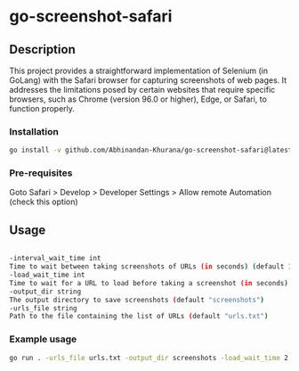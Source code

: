 # go-screenshot-safari

## Description

This project provides a straightforward implementation of Selenium (in GoLang) with the Safari browser for capturing screenshots of web pages. It addresses the limitations posed by certain websites that require specific browsers, such as Chrome (version 96.0 or higher), Edge, or Safari, to function properly.

### Installation

```bash
go install -v github.com/Abhinandan-Khurana/go-screenshot-safari@latest
```

### Pre-requisites

Goto Safari > Develop > Developer Settings > Allow remote Automation (check this option)

## Usage

```bash

-interval_wait_time int
Time to wait between taking screenshots of URLs (in seconds) (default 1)
-load_wait_time int
Time to wait for a URL to load before taking a screenshot (in seconds) (default 2)
-output_dir string
The output directory to save screenshots (default "screenshots")
-urls_file string
Path to the file containing the list of URLs (default "urls.txt")
```

### Example usage

```bash
go run . -urls_file urls.txt -output_dir screenshots -load_wait_time 2 -interval_wait_time 1
```
